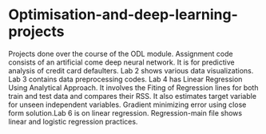 # Optimisation-and-deep-learning-projects
Projects done over the course of the ODL module. 
Assignment code consists of an artificial come deep neural network. It is for predictive analysis of credit card defaulters. Lab 2 shows various data visualizations. Lab 3 contains data preprocessing codes. Lab 4 has Linear Regression Using Analytical Approach. It involves the Fiting of Regression lines for both train and test data and compares their RSS. It also estimates target variable for unseen independent variables. Gradient minimizing error using close form solution.Lab 6 is on linear regression. Regression-main file shows linear and logistic regression practices.
